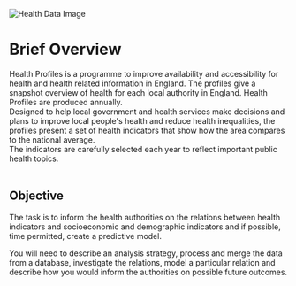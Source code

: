![Health Data Image](https://www.philips.com/c-dam/corporate/newscenter/global/standard/resources/healthcare/2020/predictive-analytics/predictive-analytics-in-healthcare-header.jpg)

# Brief Overview

Health Profiles is a programme to improve availability and accessibility for health and health related information in England. The profiles give a snapshot overview of health for each local authority in England. Health Profiles are produced annually. <br>
Designed to help local government and health services make decisions and plans to improve local people's health and reduce health inequalities, the profiles present a set of health indicators that show how the area compares to the national average. <br> The indicators are carefully selected each
year to reflect important public health topics. <br> <br>

## Objective
The task is to inform the health authorities on the relations between health indicators and socioeconomic and demographic indicators and if possible, time permitted, create a predictive model. <br>

You will need to describe an analysis strategy, process and merge the data from a database, investigate the relations, model a particular relation and describe how you would inform the authorities on possible future outcomes.